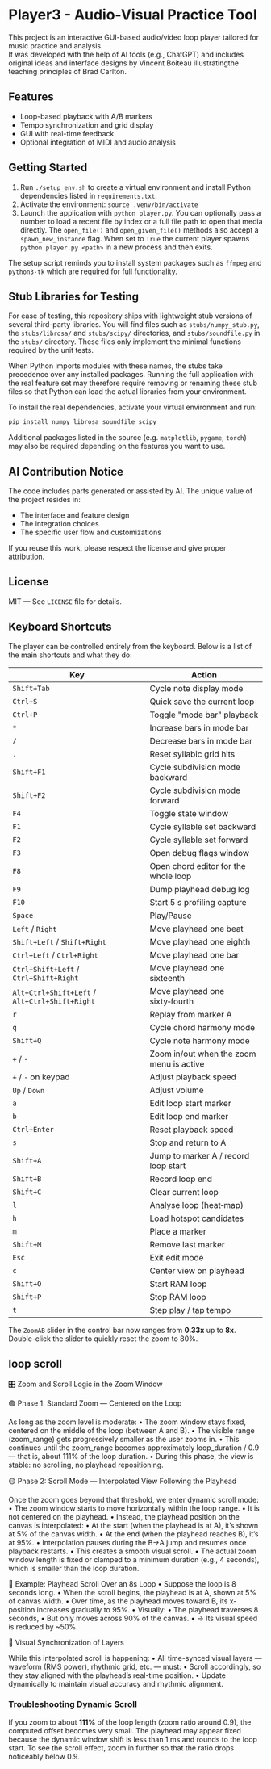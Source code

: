 # Player3 - Audio-Visual Practice Tool

This project is an interactive GUI-based audio/video loop player tailored for music practice and analysis.  
It was developed with the help of AI tools (e.g., ChatGPT) and includes original ideas and interface designs by Vincent Boiteau illustratingthe teaching principles of Brad Carlton.

## Features

- Loop-based playback with A/B markers
- Tempo synchronization and grid display
- GUI with real-time feedback
- Optional integration of MIDI and audio analysis

## Getting Started

1. Run `./setup_env.sh` to create a virtual environment and install Python
   dependencies listed in `requirements.txt`.
2. Activate the environment:
   `source .venv/bin/activate`
3. Launch the application with `python player.py`.
   You can optionally pass a number to load a recent file by index or a full
   file path to open that media directly.
   The `open_file()` and `open_given_file()` methods also accept a
   `spawn_new_instance` flag. When set to `True` the current player spawns
   `python player.py <path>` in a new process and then exits.

The setup script reminds you to install system packages such as `ffmpeg` and
`python3-tk` which are required for full functionality.

## Stub Libraries for Testing

For ease of testing, this repository ships with lightweight stub versions of
several third-party libraries. You will find files such as `stubs/numpy_stub.py`, the
`stubs/librosa/` and `stubs/scipy/` directories, and `stubs/soundfile.py` in the
`stubs/` directory. These files only implement the minimal functions required by the unit tests.

When Python imports modules with these names, the stubs take precedence over any
installed packages. Running the full application with the real feature set may
therefore require removing or renaming these stub files so that Python can load
the actual libraries from your environment.

To install the real dependencies, activate your virtual environment and run:

```bash
pip install numpy librosa soundfile scipy
```

Additional packages listed in the source (e.g. `matplotlib`, `pygame`, `torch`)
may also be required depending on the features you want to use.

## AI Contribution Notice

The code includes parts generated or assisted by AI. The unique value of the project resides in:

- The interface and feature design
- The integration choices
- The specific user flow and customizations

If you reuse this work, please respect the license and give proper attribution.

## License

MIT — See `LICENSE` file for details.

## Keyboard Shortcuts

The player can be controlled entirely from the keyboard. Below is a list of the
main shortcuts and what they do:

| Key | Action |
| --- | --- |
| `Shift+Tab` | Cycle note display mode |
| `Ctrl+S` | Quick save the current loop |
| `Ctrl+P` | Toggle "mode bar" playback |
| `*` | Increase bars in mode bar |
| `/` | Decrease bars in mode bar |
| `.` | Reset syllabic grid hits |
| `Shift+F1` | Cycle subdivision mode backward |
| `Shift+F2` | Cycle subdivision mode forward |
| `F4` | Toggle state window |
| `F1` | Cycle syllable set backward |
| `F2` | Cycle syllable set forward |
| `F3` | Open debug flags window |
| `F8` | Open chord editor for the whole loop |
| `F9` | Dump playhead debug log |
| `F10` | Start 5 s profiling capture |
| `Space` | Play/Pause |
| `Left` / `Right` | Move playhead one beat |
| `Shift+Left` / `Shift+Right` | Move playhead one eighth |
| `Ctrl+Left` / `Ctrl+Right` | Move playhead one bar |
| `Ctrl+Shift+Left` / `Ctrl+Shift+Right` | Move playhead one sixteenth |
| `Alt+Ctrl+Shift+Left` / `Alt+Ctrl+Shift+Right` | Move playhead one sixty‑fourth |
| `r` | Replay from marker A |
| `q` | Cycle chord harmony mode |
| `Shift+Q` | Cycle note harmony mode |
| `+` / `-` | Zoom in/out when the zoom menu is active |
| `+` / `-` on keypad | Adjust playback speed |
| `Up` / `Down` | Adjust volume |
| `a` | Edit loop start marker |
| `b` | Edit loop end marker |
| `Ctrl+Enter` | Reset playback speed |
| `s` | Stop and return to A |
| `Shift+A` | Jump to marker A / record loop start |
| `Shift+B` | Record loop end |
| `Shift+C` | Clear current loop |
| `l` | Analyse loop (heat‑map) |
| `h` | Load hotspot candidates |
| `m` | Place a marker |
| `Shift+M` | Remove last marker |
| `Esc` | Exit edit mode |
| `c` | Center view on playhead |
| `Shift+O` | Start RAM loop |
| `Shift+P` | Stop RAM loop |
| `t` | Step play / tap tempo |

The `ZoomAB` slider in the control bar now ranges from **0.33x** up to **8x**.
Double-click the slider to quickly reset the zoom to 80%.


## loop scroll
🎛️ Zoom and Scroll Logic in the Zoom Window

🟢 Phase 1: Standard Zoom — Centered on the Loop

As long as the zoom level is moderate:
	•	The zoom window stays fixed, centered on the middle of the loop (between A and B).
	•	The visible range (zoom_range) gets progressively smaller as the user zooms in.
	•	This continues until the zoom_range becomes approximately loop_duration / 0.9 — that is, about 111% of the loop duration.
	•	During this phase, the view is stable: no scrolling, no playhead repositioning.

🟡 Phase 2: Scroll Mode — Interpolated View Following the Playhead

Once the zoom goes beyond that threshold, we enter dynamic scroll mode:
	•	The zoom window starts to move horizontally within the loop range.
	•	It is not centered on the playhead.
	•	Instead, the playhead position on the canvas is interpolated:
	•	At the start (when the playhead is at A), it’s shown at 5% of the canvas width.
	•	At the end (when the playhead reaches B), it’s at 95%.
        •       Interpolation pauses during the B→A jump and resumes once playback restarts.
	•	This creates a smooth visual scroll.
	•	The actual zoom window length is fixed or clamped to a minimum duration (e.g., 4 seconds), which is smaller than the loop duration.

🔁 Example: Playhead Scroll Over an 8s Loop
	•	Suppose the loop is 8 seconds long.
	•	When the scroll begins, the playhead is at A, shown at 5% of canvas width.
	•	Over time, as the playhead moves toward B, its x-position increases gradually to 95%.
	•	Visually:
	•	The playhead traverses 8 seconds,
	•	But only moves across 90% of the canvas.
	•	→ Its visual speed is reduced by ~50%.

🧠 Visual Synchronization of Layers

While this interpolated scroll is happening:
	•	All time-synced visual layers — waveform (RMS power), rhythmic grid, etc. — must:
	•	Scroll accordingly, so they stay aligned with the playhead’s real-time position.
	•	Update dynamically to maintain visual accuracy and rhythmic alignment.

### Troubleshooting Dynamic Scroll
If you zoom to about **111%** of the loop length (zoom ratio around 0.9), the computed offset becomes very small. The playhead may appear fixed because the dynamic window shift is less than 1 ms and rounds to the loop start. To see the scroll effect, zoom in further so that the ratio drops noticeably below 0.9.
